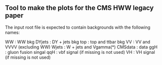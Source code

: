 Tool to make the plots for the CMS HWW legacy paper
---------------------------------------------------

The input root file is expected to contain backgrounds with the following names:

WW      : WW bkg
DYjets  : DY + jets bkg
top     : top and ttbar bkg
VV      : VV and VVVV (excluding WW)
Wjets   : W + jets and Vgamma(*)
CMSdata : data
ggH     : gluon fusion singal
qqH     : vbf signal (if missing is not used)
VH      : VH signal (if missing is not used)

